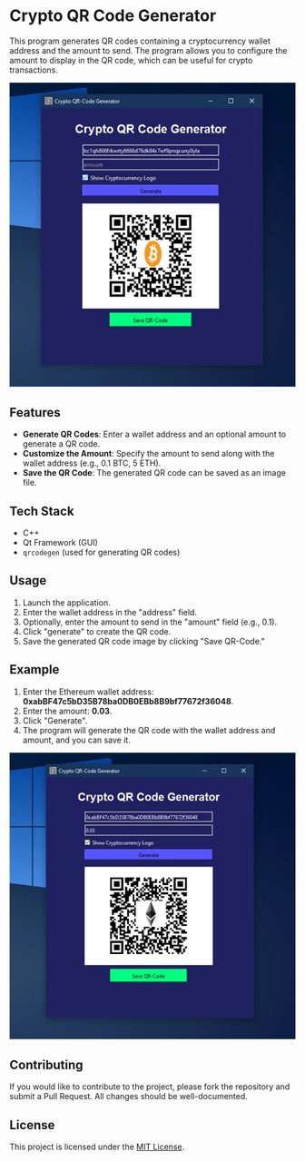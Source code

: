 # Crypto QR Code Generator

This program generates QR codes containing a cryptocurrency wallet address and the amount to send. The program allows you to configure the amount to display in the QR code, which can be useful for crypto transactions.

<p align="left">
    <img src="/assets/compwicor.webp" />
</p>

## Features

- **Generate QR Codes**: Enter a wallet address and an optional amount to generate a QR code.
- **Customize the Amount**: Specify the amount to send along with the wallet address (e.g., 0.1 BTC, 5 ETH).
- **Save the QR Code**: The generated QR code can be saved as an image file.

## Tech Stack

- C++
- Qt Framework (GUI)
- `qrcodegen` (used for generating QR codes)


## Usage

1. Launch the application.
2. Enter the wallet address in the "address" field.
3. Optionally, enter the amount to send in the "amount" field (e.g., 0.1).
4. Click "generate" to create the QR code.
5. Save the generated QR code image by clicking "Save QR-Code."

## Example
1. Enter the Ethereum wallet address: **0xabBF47c5bD35B78ba0DB0EBb8B9bf77672f36048**.
2. Enter the amount: **0.03**.
3. Click "Generate".
4. The program will generate the QR code with the wallet address and amount, and you can save it.

<p align="left">
    <img src="/assets/crildose.webp" />
</p>

## Contributing

If you would like to contribute to the project, please fork the repository and submit a Pull Request. All changes should be well-documented.

## License

This project is licensed under the [MIT License](/LICENSE).

